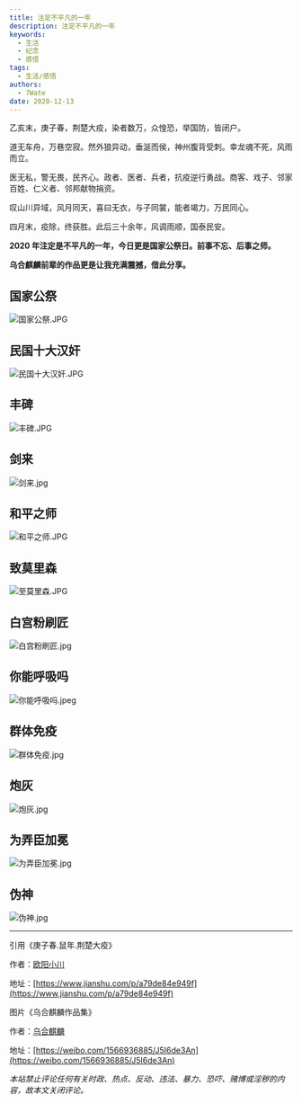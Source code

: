 ```yaml
---
title: 注定不平凡的一年
description: 注定不平凡的一年
keywords:
  - 生活
  - 纪念
  - 感悟
tags:
  - 生活/感悟
authors:
  - 7Wate
date: 2020-12-13
---
```


乙亥末，庚子春，荆楚大疫，染者数万，众惶恐，举国防，皆闭户。

道无车舟，万巷空寂。然外狼异动，垂涎而侯，神州腹背受刺。幸龙魂不死，风雨而立。

医无私，警无畏，民齐心。政者、医者、兵者，抗疫逆行勇战。商客、戏子、邻家百姓、仁义者、邻邦献物捐资。

叹山川异域，风月同天，喜曰无衣，与子同裳，能者竭力，万民同心。

四月末，疫除，终获胜。此后三十余年，风调雨顺，国泰民安。

**2020 年注定是不平凡的一年，今日更是国家公祭日。前事不忘、后事之师。**

**乌合麒麟前辈的作品更是让我充满震撼，借此分享。**

## 国家公祭

![国家公祭.JPG](https://static.7wate.com/img/2020/12/13/6e49b696f82f9.jpg)

## 民国十大汉奸

![民国十大汉奸.JPG](https://static.7wate.com/img/2020/12/13/0df3823280188.jpg)

## 丰碑

![丰碑.JPG](https://static.7wate.com/img/2020/12/13/23cf18e60a6ce.jpg)

## 剑来

![剑来.jpg](https://static.7wate.com/img/2020/12/13/6066d8922f6af.jpg)

## 和平之师

![和平之师.JPG](https://static.7wate.com/img/2020/12/13/85700c7f05b0f.jpg)

## 致莫里森

![至莫里森.JPG](https://static.7wate.com/img/2020/12/13/7e15fb883cd72.jpg)

## 白宫粉刷匠

![白宫粉刷匠.jpg](https://static.7wate.com/img/2020/12/13/b0f301b8286e1.jpg)

## 你能呼吸吗

![你能呼吸吗.jpeg](https://static.7wate.com/img/2020/12/13/7971592621981.jpeg)

## 群体免疫

![群体免疫.jpg](https://static.7wate.com/img/2020/12/13/21daeb5b6bd63.jpg)

## 炮灰

![炮灰.jpg](https://static.7wate.com/img/2020/12/13/3d728665b2442.jpg)

## 为弄臣加冕

![为弄臣加冕.jpg](https://static.7wate.com/img/2020/12/13/94e9f4e43e233.jpg)

## 伪神

![伪神.jpg](https://static.7wate.com/img/2020/12/13/15fb88d375057.jpg)

---

引用《庚子春.鼠年.荆楚大疫》

作者：[欧阳小川](https://www.jianshu.com/u/ea5d6926bfaf)

地址：[https://www.jianshu.com/p/a79de84e949f](https://www.jianshu.com/p/a79de84e949f)

图片《乌合麒麟作品集》

作者：[乌合麒麟](https://weibo.com/qilinshendian)

地址：[https://weibo.com/1566936885/J5I6de3An](https://weibo.com/1566936885/J5I6de3An)

*本站禁止评论任何有关时政、热点、反动、违法、暴力、恐吓、赌博或淫秽的内容，故本文关闭评论。*
